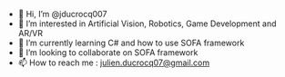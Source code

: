 - 👋 Hi, I’m @jducrocq007
- 👀 I’m interested in Artificial Vision, Robotics, Game Development and AR/VR
- 🌱 I’m currently learning C# and how to use SOFA framework
- 💞️ I’m looking to collaborate on SOFA framework
- 📫 How to reach me : julien.ducrocq07@gmail.com

<!---
jducrocq007/jducrocq007 is a ✨ special ✨ repository because its `README.md` (this file) appears on your GitHub profile.
You can click the Preview link to take a look at your changes.
--->

